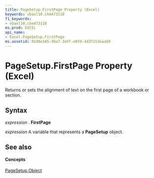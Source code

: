 ```yaml
---
title: PageSetup.FirstPage Property (Excel)
keywords: vbaxl10.chm473118
f1_keywords:
- vbaxl10.chm473118
ms.prod: EXCEL
api_name:
- Excel.PageSetup.FirstPage
ms.assetid: 91d8e165-38a7-3a5f-e0f8-4d3f153eaa50
---
```



# PageSetup.FirstPage Property (Excel)

Returns or sets the alignment of text on the first page of a workbook or section.


## Syntax

 _expression_ . **FirstPage**

 _expression_ A variable that represents a **PageSetup** object.


## See also


#### Concepts


[PageSetup Object](pagesetup-object-excel.md)

